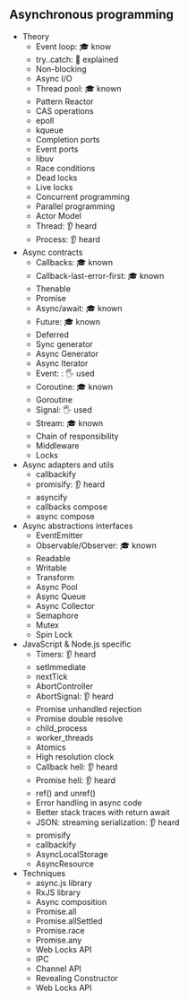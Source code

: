 ## Asynchronous programming

- Theory
  - Event loop: 🎓 know
  - try..catch: 🙋 explained
  - Non-blocking
  - Async I/O
  - Thread pool: 🎓 known
  - Pattern Reactor
  - CAS operations
  - epoll
  - kqueue
  - Completion ports
  - Event ports
  - libuv
  - Race conditions
  - Dead locks
  - Live locks
  - Concurrent programming
  - Parallel programming
  - Actor Model
  - Thread: 👂 heard
  - Process: 👂 heard
- Async contracts
  - Callbacks: 🎓 known
  - Callback-last-error-first: 🎓 known
  - Thenable
  - Promise
  - Async/await: 🎓 known
  - Future: 🎓 known
  - Deferred
  - Sync generator
  - Async Generator
  - Async Iterator
  - Event: : 🖐️ used
  - Coroutine: 🎓 known
  - Goroutine
  - Signal: 🖐️ used
  - Stream: 🎓 known
  - Chain of responsibility
  - Middleware
  - Locks
- Async adapters and utils
  - callbackify
  - promisify: 👂 heard
  - asyncify
  - callbacks compose
  - async compose
- Async abstractions interfaces
  - EventEmitter
  - Observable/Observer: 🎓 known
  - Readable
  - Writable
  - Transform
  - Async Pool
  - Async Queue
  - Async Collector
  - Semaphore
  - Mutex
  - Spin Lock
- JavaScript & Node.js specific
  - Timers: 👂 heard
  - setImmediate
  - nextTick
  - AbortController
  - AbortSignal: 👂 heard
  - Promise unhandled rejection
  - Promise double resolve
  - child_process
  - worker_threads
  - Atomics
  - High resolution clock
  - Callback hell: 👂 heard
  - Promise hell: 👂 heard
  - ref() and unref()
  - Error handling in async code
  - Better stack traces with return await
  - JSON: streaming serialization: 👂 heard
  - promisify
  - callbackify
  - AsyncLocalStorage
  - AsyncResource
- Techniques
  - async.js library
  - RxJS library
  - Async composition
  - Promise.all
  - Promise.allSettled
  - Promise.race
  - Promise.any
  - Web Locks API
  - IPC
  - Channel API
  - Revealing Constructor
  - Web Locks API
